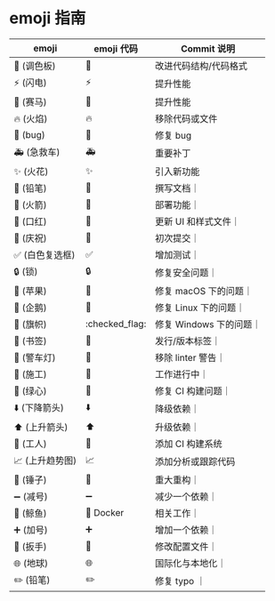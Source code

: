 # emoji 指南

| emoji           | emoji 代码                 | Commit 说明             |
| --------------- | -------------------------- | ----------------------- |
| 🎨 (调色板)     | :art:                      | 改进代码结构/代码格式   |
| ⚡️ (闪电)      | :zap:                      | 提升性能                |
| 🐎 (赛马)       | :racehorse:                | 提升性能                |
| 🔥 (火焰)       | :fire:                     | 移除代码或文件          |
| 🐛 (bug)        | :bug:                      | 修复 bug                |
| 🚑 (急救车)     | :ambulance:                | 重要补丁                |
| ✨ (火花)       | :sparkles:                 | 引入新功能              |
| 📝 (铅笔)       | :pencil:                   | 撰写文档｜              |
| 🚀 (火箭)       | :rocket:                   | 部署功能｜              |
| 💄 (口红)       | :lipstick:                 | 更新 UI 和样式文件｜    |
| 🎉 (庆祝)       | :tada:                     | 初次提交｜              |
| ✅ (白色复选框) | :white_check_mark:         | 增加测试｜              |
| 🔒 (锁)         | :lock:                     | 修复安全问题｜          |
| 🍎 (苹果)       | :apple:                    | 修复 macOS 下的问题｜   |
| 🐧 (企鹅)       | :penguin:                  | 修复 Linux 下的问题｜   |
| 🏁 (旗帜)       | :checked_flag:             | 修复 Windows 下的问题｜ |
| 🔖 (书签)       | :bookmark:                 | 发行/版本标签｜         |
| 🚨 (警车灯)     | :rotating_light:           | 移除 linter 警告｜      |
| 🚧 (施工)       | :construction:             | 工作进行中｜            |
| 💚 (绿心)       | :green_heart:              | 修复 CI 构建问题｜      |
| ⬇️ (下降箭头)   | :arrow_down:               | 降级依赖｜              |
| ⬆️ (上升箭头)   | :arrow_up:                 | 升级依赖｜              |
| 👷 (工人)       | :construction_worker:      | 添加 CI 构建系统        |
| 📈 (上升趋势图) | :chart_with_upwards_trend: | 添加分析或跟踪代码      |
| 🔨 (锤子)       | :hammer:                   | 重大重构｜              |
| ➖ (减号)       | :heavy_minus_sign:         | 减少一个依赖｜          |
| 🐳 (鲸鱼)       | :whale: Docker             | 相关工作｜              |
| ➕ (加号)       | :heavy_plus_sign:          | 增加一个依赖｜          |
| 🔧 (扳手)       | :wrench:                   | 修改配置文件｜          |
| 🌐 (地球)       | :globe_with_meridians:     | 国际化与本地化｜        |
| ✏️ (铅笔)       | :pencil2:                  | 修复 typo ｜            |
